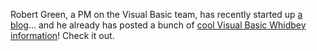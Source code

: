 Robert Green, a PM on the Visual Basic team, has recently started up [a blog](http://blogs.msdn.com/rgreen_msft/)... and he already has posted a bunch of [cool Visual Basic Whidbey information](http://blogs.msdn.com/rgreen_msft/archive/2004/02/10/71037.aspx)! Check it out.